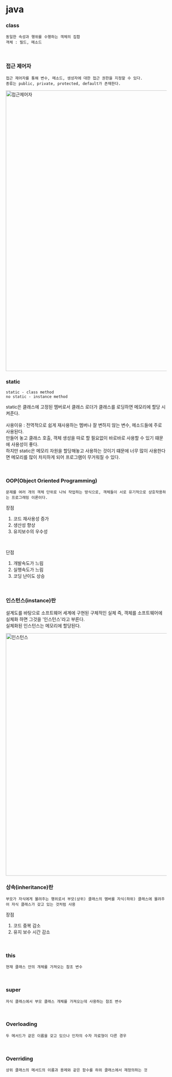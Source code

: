 # java 

### class
```
동일한 속성과 행위를 수행하는 객체의 집합
객체 : 필드, 메소드
```

<br>

### 접근 제어자
```
접근 제어자를 통해 변수, 메소드, 생성자에 대한 접근 권한을 지정할 수 있다.
종류는 public, private, protected, default가 존재한다. 
```
<img width="876" alt="접근제어자" src="https://user-images.githubusercontent.com/99054659/164952723-526a1bbb-cd3b-4c8c-9927-e354984cdbcd.png">

<br>

### static
```
static - class method
no static - instance method
```

static은 클래스에 고정된 멤버로서 클래스 로더가 클래스를 로딩하면 메모리에 할당 시켜준다. <br><br>
사용이유 : 전역적으로 쉽게 재사용하는 멤버나 잘 변하지 않는 변수, 메소드들에 주로 사용된다. <br>
만들어 놓고 클래스 호출, 객체 생성을 따로 할 필요없이 바로바로 사용할 수 있기 떄문에 사용성이 좋다. <br>
하지만 static은 메모리 자원을 할당해놓고 사용하는 것이기 떄문에 너무 많이 사용한다면 메모리를 많이 차지하게 되어 프로그램이 무거워질 수 있다.

<br>

### OOP(Object Oriented Programming)
```
문제를 여러 개의 객체 단위로 나눠 작업하는 방식으로, 객체들이 서로 유기적으로 상호작용하는 프로그래밍 이론이다.
```
장점
1. 코드 재사용성 증가
2. 생산성 향상
3. 유지보수의 우수성

<br>

단점
1. 개발속도가 느림
2. 실행속도가 느림
3. 코딩 난이도 상승

<br>

### 인스턴스(instance)란

설계도를 바탕으로 소프트웨어 세계에 구현된 구체적인 실체 즉, 객체를 소프트웨어에 실체화 하면 그것을 '인스턴스'라고 부른다. <br>
실체화된 인스턴스는 메모리에 할당된다.

<img width="757" alt="인스턴스" src="https://user-images.githubusercontent.com/99054659/164957609-7f1bf93d-20db-45c2-943e-91f0c5736f64.png">

<br>

### 상속(inheritance)란
```
부모가 자식에게 물려주는 행위로서 부모(상위) 클래스의 멤버를 자식(하위) 클래스에 물려주어 자식 클래스가 갖고 있는 것처럼 사용
```

장점
1. 코드 중복 감소
2. 유지 보수 시간 감소

<br> 

### this

```
현재 클래스 안의 개체를 가져오는 참조 변수 
```

<br>

### super
```
자식 클래스에서 부모 클래스 개체를 가져오는데 사용하는 참조 변수
```

<br>

### Overloading
```
두 메서드가 같은 이름을 갖고 있으나 인자의 수자 자료형이 다른 경우
```

<br>

### Overriding
```
상위 클래스의 메서드의 이름과 용례와 같은 함수를 하위 클래스에서 재정의하는 것
```






